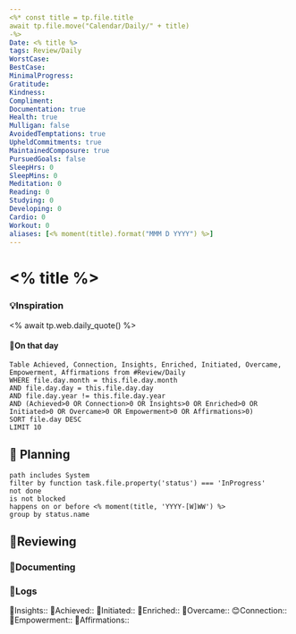 ```yaml
---
<%* const title = tp.file.title
await tp.file.move("Calendar/Daily/" + title)
-%>
Date: <% title %>
tags: Review/Daily
WorstCase: 
BestCase:
MinimalProgress:
Gratitude:
Kindness:
Compliment:
Documentation: true
Health: true
Mulligan: false
AvoidedTemptations: true
UpheldCommitments: true
MaintainedComposure: true
PursuedGoals: false
SleepHrs: 0
SleepMins: 0
Meditation: 0
Reading: 0
Studying: 0
Developing: 0
Cardio: 0
Workout: 0
aliases: [<% moment(title).format("MMM D YYYY") %>]
---
```

# <% title %>


### 💡Inspiration


<% await tp.web.daily_quote() %>

#### 📼On that day

```dataview
Table Achieved, Connection, Insights, Enriched, Initiated, Overcame, Empowerment, Affirmations from #Review/Daily
WHERE file.day.month = this.file.day.month
AND file.day.day = this.file.day.day
AND file.day.year != this.file.day.year
AND (Achieved>0 OR Connection>0 OR Insights>0 OR Enriched>0 OR Initiated>0 OR Overcame>0 OR Empowerment>0 OR Affirmations>0)
SORT file.day DESC
LIMIT 10
```

## 📝 Planning

```tasks
path includes System
filter by function task.file.property('status') === 'InProgress'
not done
is not blocked
happens on or before <% moment(title, 'YYYY-[W]WW') %>
group by status.name
```

## 🔄Reviewing

### 💭Documenting

### 📜Logs

🌱Insights:: 
🏅Achieved::
🔨Initiated::
🧠Enriched:: 
🗻Overcame::
😊Connection::
💪Empowerment::
💝Affirmations::